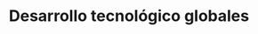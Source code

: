---
title: "Desarrollo tecnológico globales"
url: /barcelona/desarrollo-tecnologico-globales/
shop: electrónica
---